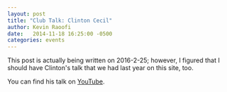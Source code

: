 ```yaml
---
layout: post
title: "Club Talk: Clinton Cecil"
author: Kevin Raoofi
date:   2014-11-18 16:25:00 -0500
categories: events
---
```



This post is actually being written on 2016-2-25; however, I figured that I
should have Clinton's talk that we had last year on this site, too.

You can find his talk on [YouTube](https://www.youtube.com/watch?v=2DFsRtNctpk).
